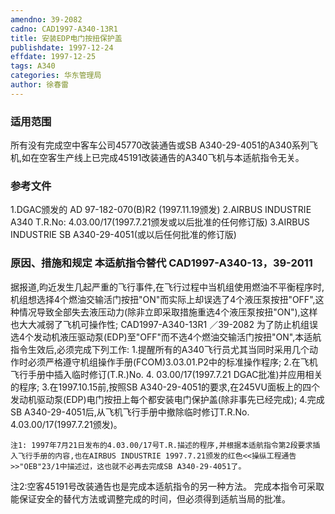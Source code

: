 ```yaml
---
amendno: 39-2082
cadno: CAD1997-A340-13R1
title: 安装EDP电门按扭保护盖
publishdate: 1997-12-24
effdate: 1997-12-25
tags: A340
categories: 华东管理局
author: 徐春雷
---
```


### 适用范围 
所有没有完成空中客车公司45770改装通告或SB A340-29-4051的A340系列飞机,如在空客生产线上已完成45191改装通告的A340飞机与本适航指令无关。

### 参考文件
1.DGAC颁发的 AD 97-182-070(B)R2 (1997.11.19颁发) 
2.AIRBUS
 INDUSTRIE A340 T.R.No: 4.03.00/17(1997.7.21颁发或以后批准的任何修订版) 
3.AIRBUS
 INDUSTRIE SB A340-29-4051(或以后任何批准的修订版) 


### 原因、措施和规定 本适航指令替代 CAD1997-A340-13，39-2011 
据报道,昀近发生几起严重的飞行事件,在飞行过程中当机组使用燃油不平衡程序时,机组想选择4个燃油交输活门按扭"ON"而实际上却误选了4个液压泵按扭"OFF",这种情况导致全部失去液压动力(除非立即采取措施重选4个液压泵按扭"ON"),这样也大大减弱了飞机可操作性; 
       CAD1997-A340-13R1   ／39-2082 
    为了防止机组误选4个发动机液压驱动泵(EDP)至"OFF"而不选4个燃油交输活门按扭"ON",本适航指令生效后,必须完成下列工作: 
    1.提醒所有的A340飞行员尤其当同时采用几个动作时必须严格遵守机组操作手册(FCOM)3.03.01.P2中的标准操作程序; 
    2.在飞机飞行手册中插入临时修订(T.R.)No. 
4.
03.00/17(1997.7.21 DGAC批准)并应用相关的程序; 
    3.在1997.10.15前,按照SB A340-29-4051的要求,在245VU面板上的四个发动机驱动泵(EDP)电门按扭上每个都安装电门保护盖(除非事先已经完成); 
    4.完成SB A340-29-4051后,从飞机飞行手册中撤除临时修订T.R.No. 4.03.00/17(1997.7.21颁发)。 

    注1: 1997年7月21日发布的4.03.00/17号T.R.描述的程序,并根据本适航指令第2段要求插入飞行手册的内容,也在AIRBUS INDUSTRIE 1997.7.21颁发的红色<<操纵工程通告>>"OEB"23/1中描述过，这也就不必再去完成SB A340-29-4051了。 
注2:空客45191号改装通告也是完成本适航指令的另一种方法。     完成本指令可采取能保证安全的替代方法或调整完成的时间，但必须得到适航当局的批准。
